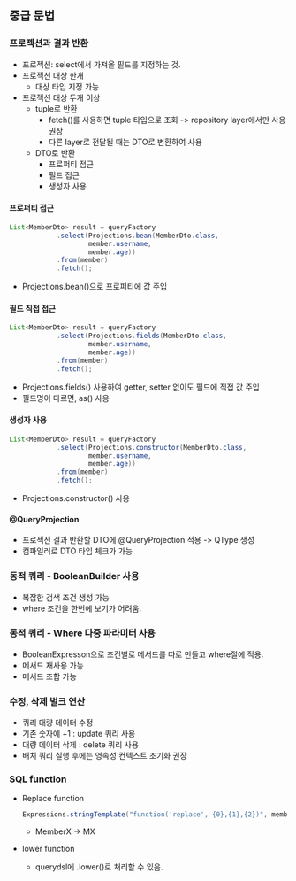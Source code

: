 ## 중급 문법

### 프로젝션과 결과 반환

- 프로젝션: select에서 가져올 필드를 지정하는 것.
- 프로젝션 대상 한개
    - 대상 타입 지정 가능
- 프로젝션 대상 두개 이상
    - tuple로 반환
        - fetch()를 사용하면 tuple 타입으로 조회 -> repository layer에서만 사용 권장
        - 다른 layer로 전달될 때는 DTO로 변환하여 사용
    - DTO로 반환
        - 프로퍼티 접근
        - 필드 접근
        - 생성자 사용


#### 프로퍼티 접근

```java
List<MemberDto> result = queryFactory
            .select(Projections.bean(MemberDto.class,
                    member.username,
                    member.age))
            .from(member)
            .fetch();
```

- Projections.bean()으로 프로퍼티에 값 주입

#### 필드 직접 접근

```java
List<MemberDto> result = queryFactory
            .select(Projections.fields(MemberDto.class,
                    member.username,
                    member.age))
            .from(member)
            .fetch();
```
- Projections.fields() 사용하여 getter, setter 없이도 필드에 직접 값 주입
- 필드명이 다르면, as() 사용

#### 생성자 사용

```java
List<MemberDto> result = queryFactory
            .select(Projections.constructor(MemberDto.class,
                    member.username,
                    member.age))
            .from(member)
            .fetch();
```

- Projections.constructor() 사용

#### @QueryProjection

- 프로젝션 결과 반환할 DTO에 @QueryProjection 적용 -> QType 생성
- 컴파일러로 DTO 타입 체크가 가능


### 동적 쿼리 - BooleanBuilder 사용

- 복잡한 검색 조건 생성 가능
- where 조건을 한번에 보기가 어려움.

### 동적 쿼리 - Where 다중 파라미터 사용

- BooleanExpresson으로 조건별로 메서드를 따로 만들고 where절에 적용.
- 메서드 재사용 가능
- 메서드 조합 가능

### 수정, 삭제 벌크 연산

- 쿼리 대량 데이터 수정
- 기존 숫자에 +1 : update 쿼리 사용
- 대량 데이터 삭제 : delete 쿼리 사용
- 배치 쿼리 실행 후에는 영속성 컨텍스트 초기화 권장

### SQL function

- Replace function
    
    ```java
    Expressions.stringTemplate("function('replace', {0},{1},{2})", member.username, "member", "M")
    ```
    - MemberX -> MX
- lower function
    - querydsl에 .lower()로 처리할 수 있음.